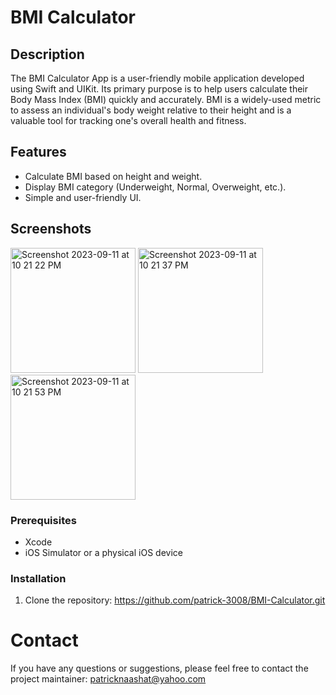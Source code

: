 # BMI Calculator

## Description

The BMI Calculator App is a user-friendly mobile application developed using Swift and UIKit.
Its primary purpose is to help users calculate their Body Mass Index (BMI) quickly and accurately.
BMI is a widely-used metric to assess an individual's body weight relative to their height and is a valuable tool for tracking one's overall health and fitness.

## Features

- Calculate BMI based on height and weight.
- Display BMI category (Underweight, Normal, Overweight, etc.).
- Simple and user-friendly UI.

## Screenshots

<img width="200" alt="Screenshot 2023-09-11 at 10 21 22 PM" src="https://github.com/patrick-3008/BMI-Calculator/assets/121394398/bbc34f76-1d20-4515-8240-4ff9500a4e3c">
<img width="200" alt="Screenshot 2023-09-11 at 10 21 37 PM" src="https://github.com/patrick-3008/BMI-Calculator/assets/121394398/8d1eade5-3886-4197-83dc-eec8857121b6">
<img width="200" alt="Screenshot 2023-09-11 at 10 21 53 PM" src="https://github.com/patrick-3008/BMI-Calculator/assets/121394398/e01dff1e-ccf7-48b9-a711-8f2b07715672">

### Prerequisites

- Xcode
- iOS Simulator or a physical iOS device

### Installation

1. Clone the repository:
https://github.com/patrick-3008/BMI-Calculator.git


# Contact

If you have any questions or suggestions, please feel free to contact the project maintainer:
patricknaashat@yahoo.com
